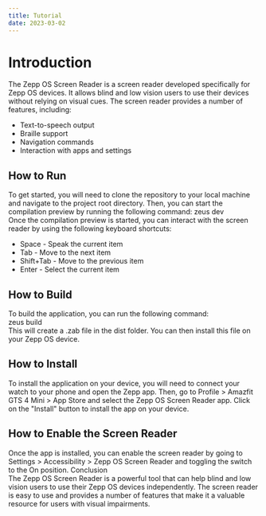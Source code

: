 ```yaml
---
title: Tutorial
date: 2023-03-02
---
```


# Introduction

The Zepp OS Screen Reader is a screen reader developed specifically for Zepp OS devices. It allows blind and low vision users to use their devices without relying on visual cues. The screen reader provides a number of features, including:

- Text-to-speech output
- Braille support
- Navigation commands
- Interaction with apps and settings

## How to Run

To get started, you will need to clone the repository to your local machine and navigate to the project root directory. Then, you can start the compilation preview by running the following command:
    zeus dev  
Once the compilation preview is started, you can interact with the screen reader by using the following keyboard shortcuts:

- Space - Speak the current item
- Tab - Move to the next item
- Shift+Tab - Move to the previous item
- Enter - Select the current item

## How to Build

To build the application, you can run the following command:  
    zeus build  
This will create a .zab file in the dist folder. You can then install this file on your Zepp OS device.

## How to Install  
To install the application on your device, you will need to connect your watch to your phone and open the Zepp app. Then, go to Profile > Amazfit GTS 4 Mini > App Store and select the Zepp OS Screen Reader app. Click on the "Install" button to install the app on your device.

## How to Enable the Screen Reader

Once the app is installed, you can enable the screen reader by going to Settings > Accessibility > Zepp OS Screen Reader and toggling the switch to the On position.
Conclusion  
The Zepp OS Screen Reader is a powerful tool that can help blind and low vision users to use their Zepp OS devices independently. The screen reader is easy to use and provides a number of features that make it a valuable resource for users with visual impairments.